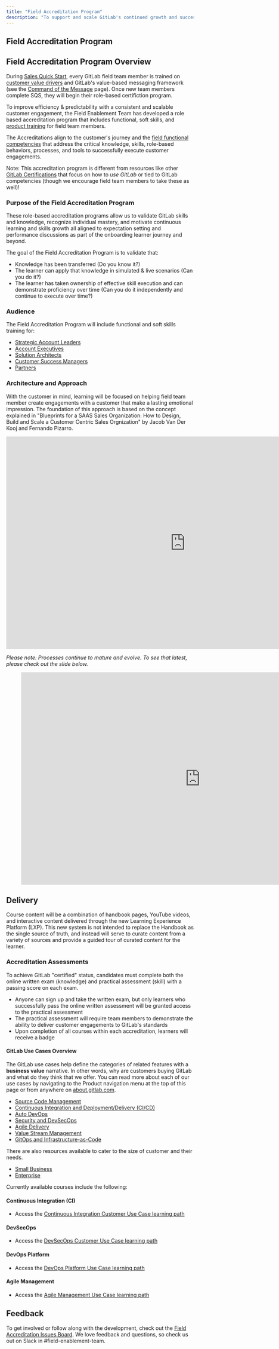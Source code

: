 ```yaml
---
title: "Field Accreditation Program"
description: "To support and scale GitLab's continued growth and success, the Field Enablement Team has developed a role-based accreditation program that includes functional, soft skills, and technical training for field team members"
---
```


## Field Accreditation Program

## Field Accreditation Program Overview

During [Sales Quick Start](/handbook/sales/onboarding/), every GitLab field team member is trained on [customer value drivers](/handbook/sales/command-of-the-message/#customer-value-drivers) and GitLab's value-based messaging framework (see the [Command of the Message](/handbook/sales/command-of-the-message/) page). Once new team members complete SQS, they will begin their role-based certifiction program.

To improve efficiency & predictability with a consistent and scalable customer engagement, the Field Enablement Team has developed a role based accreditation program that includes functional, soft skills, and [product training](/handbook/sales/training/product-certification/) for field team members.

The Accreditations align to the customer's journey and the [field functional competencies](/handbook/sales/training/field-functional-competencies/) that address the critical knowledge, skills, role-based behaviors, processes, and tools to successfully execute customer engagements.

Note: This accreditation program is different from resources like other [GitLab Certifications](https://university.gitlab.com/certifications/public/) that focus on how to *use GitLab* or tied to GitLab competencies (though we encourage field team members to take these as well)!

### Purpose of the Field Accreditation Program

These role-based accreditation programs allow us to validate GitLab skills and knowledge, recognize individual mastery, and motivate continuous learning and skills growth all aligned to expectation setting and performance discussions as part of the onboarding learner journey and beyond.

The goal of the Field Accreditation Program is to validate that:

- Knowledge has been transferred (Do you know it?)
- The learner can apply that knowledge in simulated & live scenarios (Can you do it?)
- The learner has taken ownership of effective skill execution and can demonstrate proficiency over time (Can you do it independently and continue to execute over time?)

### Audience

The Field Accreditation Program will include functional and soft skills training for:

- [Strategic Account Leaders](/handbook/sales/training/field-certification/sal/)
- [Account Executives](/handbook/sales/commercial/enablement/required7/)
- [Solution Architects](/handbook/sales/training/field-certification/sa/)
- [Customer Success Managers](/handbook/sales/training/field-certification/csm/)
- [Partners](/handbook/resellers/training/)

### Architecture and Approach

With the customer in mind, learning will be focused on helping field team member create engagements with a customer that make a lasting emotional impression. The foundation of this approach is based on the concept explained in "Blueprints for a SAAS Sales Organization: How to Design, Build and Scale a Customer Centric Sales Orgnization" by Jacob Van Der Kooj and Fernando Pizarro.

<iframe src="https://docs.google.com/presentation/d/e/2PACX-1vR-T2H_KC9sJ5RwDLubKccE7ZdBJZGlfHPqTovGPD0qgQbR40u-G5loZsPMc4MVX4LjzLjBDH6XhEfZ/embed?start=false&loop=false&delayms=3000" frameborder="0" width="960" height="569" allowfullscreen="true" mozallowfullscreen="true" webkitallowfullscreen="true"></iframe>

**Please note:* Processes continue to mature and evolve. To see that latest, please check out the slide below.*

<figure class="video_container">
<iframe src="https://docs.google.com/presentation/d/e/2PACX-1vQNYu_4jB3j3i_fYukM3yMtcbhgbpKbivbaaiKnuih3X6pdn-oI9ic0k6TqtwP2qjqVAaC-HXIC0uD7/embed?start=false&loop=false&delayms=3000" frameborder="0" width="960" height="569" allowfullscreen="true" mozallowfullscreen="true" webkitallowfullscreen="true"></iframe>
</figure>

## Delivery

Course content will be a combination of handbook pages, YouTube videos, and interactive content delivered through the new Learning Experience Platform (LXP). This new system is not intended to replace the Handbook as the single source of truth, and instead will serve to curate content from a variety of sources and provide a guided tour of curated content for the learner.

### Accreditation Assessments

To achieve GitLab "certified" status, candidates must complete both the online written exam (knowledge) and practical assessment (skill) with a passing score on each exam.

- Anyone can sign up and take the written exam, but only learners who successfully pass the online written assessment will be granted access to the practical assessment
- The practical assessment will require team members to demonstrate the ability to deliver customer engagements to GitLab's standards
- Upon completion of all courses within each accreditation, learners will receive a badge

#### GitLab Use Cases Overview

The GitLab use cases help define the categories of related features with a **business value** narrative. In other words, why are customers buying GitLab and what do they think that we offer. You can read more about each of our use cases by navigating to the Product navigation menu at the top of this page or from anywhere on [about.gitlab.com](https://about.gitlab.com/).

- [Source Code Management](https://about.gitlab.com/solutions/source-code-management/)
- [Continuous Integration and Deployment/Delivery (CI/CD)](https://about.gitlab.com/solutions/continuous-integration/)
- [Auto DevOps](https://docs.gitlab.com/ee/topics/autodevops/)
- [Security and DevSecOps](https://about.gitlab.com/solutions/security-compliance/)
- [Agile Delivery](https://about.gitlab.com/solutions/agile-delivery/)
- [Value Stream Management](https://about.gitlab.com/solutions/value-stream-management/)
- [GitOps and Infrastructure-as-Code](https://about.gitlab.com/solutions/gitops/)

There are also resources available to cater to the size of customer and their needs.

- [Small Business](https://about.gitlab.com/small-business/)
- [Enterprise](https://about.gitlab.com/enterprise/)

Currently available courses include the following:

#### Continuous Integration (CI)

- Access the [Continuous Integration Customer Use Case learning path](https://gitlab.edcast.com/pathways/continuous-integration-customer-use-case)

#### DevSecOps

- Access the [DevSecOps Customer Use Case learning path](https://gitlab.edcast.com/pathways/devsecops-customer-use-case)

#### DevOps Platform

- Access the [DevOps Platform Use Case learning path](https://gitlab.edcast.com/pathways/devops-platform-customer-use-case)

#### Agile Management

- Access the [Agile Management Use Case learning path](https://gitlab.edcast.com/insights/agile-management)

## Feedback

To get involved or follow along with the development, check out the [Field Accreditation Issues Board](https://gitlab.com/groups/gitlab-com/-/boards/2714682?label_name[]=Field%20Learning%20Programs). We love feedback and questions, so check us out on Slack in #field-enablement-team.
